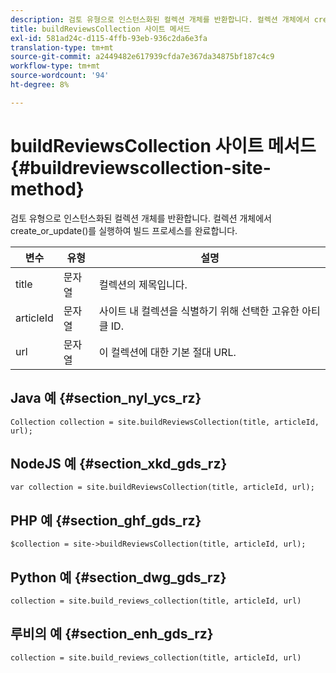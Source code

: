 ```yaml
---
description: 검토 유형으로 인스턴스화된 컬렉션 개체를 반환합니다. 컬렉션 개체에서 create_or_update()를 실행하여 빌드 프로세스를 완료합니다.
title: buildReviewsCollection 사이트 메서드
exl-id: 581ad24c-d115-4ffb-93eb-936c2da6e3fa
translation-type: tm+mt
source-git-commit: a2449482e617939cfda7e367da34875bf187c4c9
workflow-type: tm+mt
source-wordcount: '94'
ht-degree: 8%

---
```


# buildReviewsCollection 사이트 메서드{#buildreviewscollection-site-method}

검토 유형으로 인스턴스화된 컬렉션 개체를 반환합니다. 컬렉션 개체에서 create_or_update()를 실행하여 빌드 프로세스를 완료합니다.

| 변수 | 유형 | 설명 |
|--- |--- |--- |
| title | 문자열 | 컬렉션의 제목입니다. |
| articleId | 문자열 | 사이트 내 컬렉션을 식별하기 위해 선택한 고유한 아티클 ID. |
| url | 문자열 | 이 컬렉션에 대한 기본 절대 URL. |


## Java 예 {#section_nyl_ycs_rz}

```
Collection collection = site.buildReviewsCollection(title, articleId, url); 
```

## NodeJS 예 {#section_xkd_gds_rz}

```
var collection = site.buildReviewsCollection(title, articleId, url); 
```

## PHP 예 {#section_ghf_gds_rz}

```
$collection = site->buildReviewsCollection(title, articleId, url); 
```

## Python 예 {#section_dwg_gds_rz}

```
collection = site.build_reviews_collection(title, articleId, url) 
```

## 루비의 예 {#section_enh_gds_rz}

```
collection = site.build_reviews_collection(title, articleId, url) 
```
